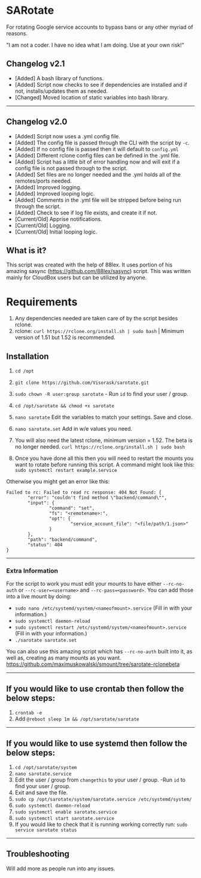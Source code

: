 # SARotate
For rotating Google service accounts to bypass bans or any other myriad of reasons.

"I am not a coder. I have no idea what I am doing. Use at your own risk!"

## Changelog v2.1
   - [Added] A bash library of functions.
   - [Added] Script now checks to see if dependencies are installed and if not, installs/updates them as needed.
   - [Changed] Moved location of static variables into bash library.

---

## Changelog v2.0
   - [Added] Script now uses a .yml config file.
   - [Added] The config file is passed through the CLI with the script by `-c`.
   - [Added] If no config file is passed then it will default to `config.yml`
   - [Added] Different rclone config files can be defined in the .yml file.
   - [Added] Script has a little bit of error handling now and will exit if a config file is not passed through to the script.
   - [Added] Set files are no longer needed and the .yml holds all of the remotes/ports needed.
   - [Added] Improved logging.
   - [Added] Improved looping logic.
   - [Added] Comments in the .yml file will be stripped before being run through the script.
   - [Added] Check to see if log file exists, and create it if not.
   - [Current/Old] Apprise notifications. 
   - [Current/Old] Logging.
   - [Current/Old] Initial looping logic. 


## What is it?
This script was created with the help of 88lex. It uses portion of his amazing sasync (https://github.com/88lex/sasync) script. This was written mainly for CloudBox users but can be utilized by anyone.

# Requirements
 1. Any dependencies needed are taken care of by the script besides rclone.
 2. rclone: `curl https://rclone.org/install.sh | sudo bash` | Minimum version of 1.51 but 1.52 is recommended.
  

## Installation
1. `cd /opt`

2. `git clone https://github.com/Visorask/sarotate.git`

3. `sudo chown -R user:group sarotate` - Run `id` to find your user / group.

4. `cd /opt/sarotate && chmod +x sarotate`

5. `nano sarotate` Edit the variables to match your settings. Save and close.

6. `nano sarotate.set` Add in w/e values you need.

7. You will also need the latest rclone, minimum version = 1.52. The beta is no longer needed. ```curl https://rclone.org/install.sh | sudo bash```

8. Once you have done all this then you will need to restart the mounts you want to rotate before running this script. A command might look like this: ```sudo systemctl restart example.service```

  Otherwise you might get an error like this:
```
Failed to rc: Failed to read rc response: 404 Not Found: {
        "error": "couldn't find method \"backend/command\"",
        "input": {
                "command": "set",
                "fs": "<remotename>:",
                "opt": {
                        "service_account_file": "<file/path/1.json>"
                }
        },
        "path": "backend/command",
        "status": 404
}
```

---

### Extra Information 
   For the script to work you must edit your mounts to have either `--rc-no-auth` or `--rc-user=<username>` and `--rc-pass=<password>`. You can add those into a live mount by doing:
  
   - `sudo nano /etc/systemd/system/<nameofmount>.service` (Fill in <nameofmount> with your information.)
   - `sudo systemctl daemon-reload`
   - `sudo systemctl restart /etc/systemd/system/<nameofmount>.service` (Fill in <nameofmount> with your information.)
   - `./sarotate sarotate.set`
   
  You can also use this amazing script which has `--rc-no-auth` built into it, as well as, creating as many mounts as you want. https://github.com/maximuskowalski/smount/tree/sarotate-rclonebeta
  
---
   
## If you would like to use crontab then follow the below steps:
  1. `crontab -e`
  2. Add `@reboot sleep 1m && /opt/sarotate/sarotate`
 ---
 
## If you would like to use systemd then follow the below steps: 
  1. `cd /opt/sarotate/system`
  2. `nano sarotate.service`  
  3. Edit the user / group from `changethis` to your user / group. -Run `id` to find your user / group.   
  4. Exit and save the file.   
  5. `sudo cp /opt/sarotate/system/sarotate.service /etc/systemd/system/`  
  6. `sudo systemctl daemon-reload`  
  7. `sudo systemctl enable sarotate.service`  
  8. `sudo systemctl start sarotate.service`  
  9. If you would like to check that it is running working correctly run: `sudo service sarotate status`
---

## Troubleshooting
Will add more as people run into any issues.